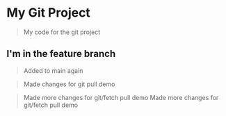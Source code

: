 # My Git Project

> My code for the git project

## I'm in the feature branch

> Added to main again

> Made changes for git pull demo

> Made more changes for git/fetch pull demo
> Made more changes for git/fetch pull demo
